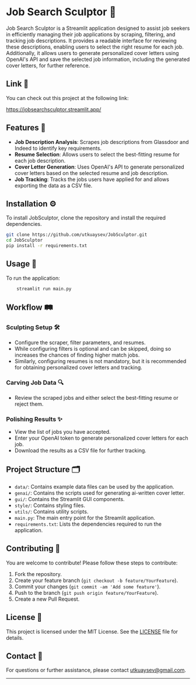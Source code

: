 # Job Search Sculptor 🗿

Job Search Sculptor is a Streamlit application designed to assist job seekers in efficiently managing their job applications by scraping, filtering, and tracking job descriptions. It provides a readable interface for reviewing these descriptions, enabling users to select the right resume for each job. Additionally, it allows users to generate personalized cover letters using OpenAI's API and save the selected job information, including the generated cover letters, for further reference.


## Link 🔗
You can check out this project at the following link:

https://jobsearchsculptor.streamlit.app/

## Features 🌟

- **Job Description Analysis**: Scrapes job descriptions from Glassdoor and Indeed to identify key requirements.
- **Resume Selection**: Allows users to select the best-fitting resume for each job description.
- **Cover Letter Generation**: Uses OpenAI's API to generate personalized cover letters based on the selected resume and job description.
- **Job Tracking**: Tracks the jobs users have applied for and allows exporting the data as a CSV file.

## Installation ⚙️

To install JobSculptor, clone the repository and install the required dependencies.

```bash
git clone https://github.com/utkuaysev/JobSculptor.git
cd JobSculptor
pip install -r requirements.txt
```

## Usage 🚀

To run the application:
```
    streamlit run main.py
```

## Workflow 🛤️
### Sculpting Setup 🛠️
- Configure the scraper, filter parameters, and resumes.
- While configuring filters is optional and can be skipped, doing so increases the chances of finding higher match jobs.
- Similarly, configuring resumes is not mandatory, but it is recommended for obtaining personalized cover letters and tracking.

### Carving Job Data 🔍
- Review the scraped jobs and either select the best-fitting resume or reject them.

### Polishing Results ✨
- View the list of jobs you have accepted.
- Enter your OpenAI token to generate personalized cover letters for each job.
- Download the results as a CSV file for further tracking.

## Project Structure 🗂️

- `data/`: Contains example data files can be used by the application.
- `genai/`: Contains the scripts used for generating ai-written cover letter.
- `gui/`: Contains the Streamlit GUI components.
- `style/`: Contains styling files.
- `utils/`: Contains utility scripts.
- `main.py`: The main entry point for the Streamlit application.
- `requirements.txt`: Lists the dependencies required to run the application.

## Contributing 🤝

You are welcome to contribute! Please follow these steps to contribute:

1. Fork the repository.
2. Create your feature branch (`git checkout -b feature/YourFeature`).
3. Commit your changes (`git commit -am 'Add some feature'`).
4. Push to the branch (`git push origin feature/YourFeature`).
5. Create a new Pull Request.

## License 📄

This project is licensed under the MIT License. See the [LICENSE](LICENSE) file for details.

## Contact 📧

For questions or further assistance, please contact utkuaysev@gmail.com.

---
